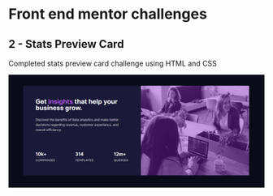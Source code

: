 # Front end mentor challenges

## 2 - Stats Preview Card

Completed stats preview card challenge using HTML and CSS

![screenshot](https://github.com/sujanth21/front-end-mentors-new-bie/blob/master/02-Stats-Preview-Card/final.PNG)

